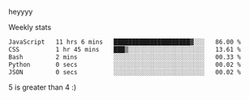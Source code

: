 heyyyy

Weekly stats
<!--START_SECTION:waka-->

```txt
JavaScript   11 hrs 6 mins   █████████████████████▓░░░   86.00 %
CSS          1 hr 45 mins    ███▒░░░░░░░░░░░░░░░░░░░░░   13.61 %
Bash         2 mins          ░░░░░░░░░░░░░░░░░░░░░░░░░   00.33 %
Python       0 secs          ░░░░░░░░░░░░░░░░░░░░░░░░░   00.02 %
JSON         0 secs          ░░░░░░░░░░░░░░░░░░░░░░░░░   00.02 %
```

<!--END_SECTION:waka-->
5 is greater than 4 :)
